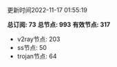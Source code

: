 更新时间2022-11-17 01:55:19

**总订阅: 73**
**总节点: 993**
**有效节点: 317**
- v2ray节点: 203
- ss节点: 50
- trojan节点: 64
